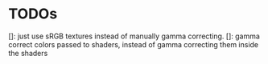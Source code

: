 # TODOs

[]: just use sRGB textures instead of manually gamma correcting.
[]: gamma correct colors passed to shaders, instead of gamma correcting them inside the shaders
